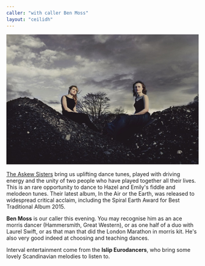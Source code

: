 ```yaml
---
caller: "with caller Ben Moss"
layout: "ceilidh"
---
```


[![Askew Sisters photo](/assets/img/bands/askew-sisters_thumb.jpg)](/assets/img/bands/askew-sisters.jpg)

[The Askew Sisters](http://www.askewsisters.co.uk/index.htm) bring us uplifting dance tunes, played with driving energy and the unity of two people who have played together all their lives.  This is an rare opportunity to dance to Hazel and Emily's fiddle and melodeon tunes.  Their latest album, In the Air or the Earth, was released to widespread critical acclaim, including the Spiral Earth Award for Best Traditional Album 2015.

__Ben Moss__ is our caller this evening.  You may recognise him as an ace morris dancer (Hammersmith, Great Western), or as one half of a duo with Laurel Swift, or as that man that did the London Marathon in morris kit.  He's also very good indeed at choosing and teaching dances.

Interval entertainment come from the __Islip Eurodancers__, who bring some lovely Scandinavian melodies to listen to.